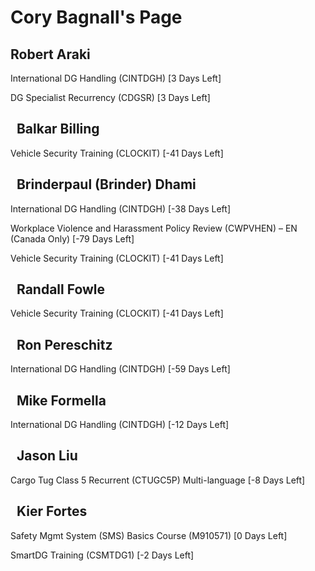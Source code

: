 Cory Bagnall's Page
===================

Robert Araki
------------


International DG Handling (CINTDGH) [3 Days Left]


DG Specialist Recurrency (CDGSR) [3 Days Left]

  Balkar Billing
--------------


Vehicle Security Training (CLOCKIT) [-41 Days Left]

  Brinderpaul (Brinder) Dhami
---------------------------


International DG Handling (CINTDGH) [-38 Days Left]


Workplace Violence and Harassment Policy Review (CWPVHEN) – EN (Canada Only) [-79 Days Left]


Vehicle Security Training (CLOCKIT) [-41 Days Left]

  Randall Fowle
-------------


Vehicle Security Training (CLOCKIT) [-41 Days Left]

  Ron Pereschitz
--------------


International DG Handling (CINTDGH) [-59 Days Left]

  Mike Formella
-------------


International DG Handling (CINTDGH) [-12 Days Left]

  Jason Liu
---------


Cargo Tug Class 5 Recurrent (CTUGC5P) Multi-language [-8 Days Left]

  Kier Fortes
-----------


Safety Mgmt System (SMS) Basics Course (M910571) [0 Days Left]


SmartDG Training (CSMTDG1) [-2 Days Left]

  